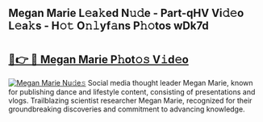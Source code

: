 ## Megan Marie L𝚎a𝚔ed N𝚞𝚍e - Part-qHV Vi𝚍𝚎o L𝚎a𝚔s - H𝚘𝚝 O𝚗𝚕yf𝚊ns P𝚑𝚘tos wDk7d

# <h2><a href="http://kfdsy6.oniu.top/?m=Megan+Marie">🔗👉 🔴 Megan Marie P𝚑ot𝚘𝚜 V𝚒d𝚎o</a></h2>

[![Megan Marie Nu𝚍e𝚜](https://i.imgur.com/0qMVB7G.gif)](http://kfdsy6.oniu.top/?m=Megan+Marie)
Social media thought leader Megan Marie, known for publishing dance and lifestyle content, consisting of presentations and vlogs. Trailblazing scientist researcher Megan Marie, recognized for their groundbreaking discoveries and commitment to advancing knowledge.  
